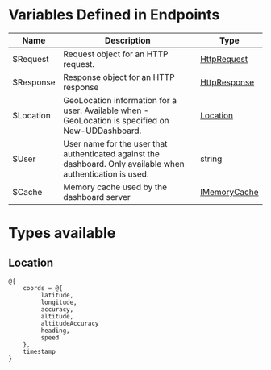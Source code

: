 # Variables Defined in Endpoints

| Name | Description | Type |
|------|-------------|------|
| $Request | Request object for an HTTP request. | [HttpRequest](https://docs.microsoft.com/en-us/dotnet/api/microsoft.aspnetcore.http.httprequest?view=aspnetcore-2.0) |
| $Response | Response object for an HTTP response | [HttpResponse](https://docs.microsoft.com/en-us/dotnet/api/microsoft.aspnetcore.http.HttpResponse?view=aspnetcore-2.0) |
| $Location | GeoLocation information for a user. Available when -GeoLocation is specified on New-UDDashboard. | [Location](#location) |
| $User | User name for the user that authenticated against the dashboard. Only available when authentication is used. | string |
| $Cache | Memory cache used by the dashboard server | [IMemoryCache](https://docs.microsoft.com/aspnet/core/api/microsoft.extensions.caching.memory.imemorycache) |

# Types available

## <a name="location"></a> Location 

```
@{
    coords = @{
         latitude, 
         longitude,
         accuracy,
         altitude,
         altitudeAccuracy
         heading,
         speed
    },
    timestamp
}

```
